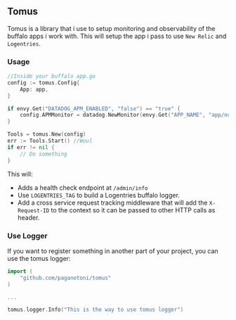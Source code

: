 ## Tomus

Tomus is a library that i use to setup monitoring and observability of the buffalo apps i work with. This will setup the app i pass to use `New Relic` and `Logentries`.

### Usage

```go
//Inside your buffalo app.go
config := tomus.Config{
    App: app,
}

if envy.Get("DATADOG_APM_ENABLED", "false") == "true" {
    config.APMMonitor = datadog.NewMonitor(envy.Get("APP_NAME", "app/no-name")) //you can use NewRelic here if needed.
}

Tools = tomus.New(config)
err := Tools.Start() //Woul
if err != nil {
    // Do something
}
```


This will:

- Adds a health check endpoint at `/admin/info`
- Use `LOGENTRIES_TAG` to build a Logentries buffalo logger.
- Add a cross service request tracking middleware that will add the `X-Request-ID` to the context so it can be passed to other HTTP calls as header.


### Use Logger

If you want to register something in another part of your project, you can use the tomus logger:

```go
import (
    "github.com/paganotoni/tomus"
)

...

tomus.logger.Info("This is the way to use tomus logger")
```
